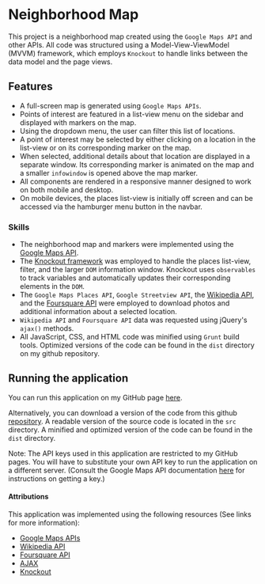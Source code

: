 # Neighborhood Map

This project is a neighborhood map created using the ```Google Maps API``` and other APIs. All code was structured using a Model-View-ViewModel (MVVM) framework, which employs ```Knockout``` to handle links between the data model and the page views.

## Features
* A full-screen map is generated using ```Google Maps APIs```.
* Points of interest are featured in a list-view menu on the sidebar and displayed with markers on the map.
* Using the dropdown menu, the user can filter this list of locations.
* A point of interest may be selected by either clicking on a location in the list-view or on its corresponding marker on the map.
* When selected, additional details about that location are displayed in a separate window. Its corresponding marker is animated on the map and a smaller ```infowindow``` is opened above the map marker.
* All components are rendered in a responsive manner designed to work on both mobile and desktop.
* On mobile devices, the places list-view is initially off screen and can be accessed via the hamburger menu button in the navbar.

### Skills
* The neighborhood map and markers were implemented using the [Google Maps API](https://developers.google.com/maps/documentation/javascript/).
* The [Knockout framework](http://knockoutjs.com) was employed to handle the places list-view, filter, and the larger ```DOM``` information window. Knockout uses ```observables``` to track variables and automatically updates their corresponding elements in the ```DOM```.
* The ```Google Maps Places API```, ```Google Streetview API```, the [Wikipedia API](https://www.mediawiki.org/wiki/API:Main_page), and the [Foursquare API](https://developer.foursquare.com/) were employed to download photos and additional information about a selected location.
* ```Wikipedia API``` and ```Foursquare API``` data was requested using jQuery's ```ajax()``` methods.
* All JavaScript, CSS, and HTML code was minified using ```Grunt``` build tools. Optimized versions of the code can be found in the ```dist``` directory on my github repository.

## Running the application

You can run this application on my GitHub page [here](https://chspanos.github.io/neighborhood-map).

Alternatively, you can download a version of the code from this github [repository](https://github.com/chspanos/neighborhood-map). A readable version of the source code is located in the ```src``` directory. A minified and optimized version of the code can be found in the ```dist``` directory.

Note: The API keys used in this application are restricted to my GitHub pages. You will have to substitute your own API key to run the application on a different server. (Consult the Google Maps API documentation [here](https://developers.google.com/maps/documentation/javascript/get-api-key) for instructions on getting a key.)

#### Attributions

This application was implemented using the following resources (See links for more information):
* [Google Maps APIs](https://developers.google.com/maps/documentation/javascript/)
* [Wikipedia API](https://www.mediawiki.org/wiki/API:Main_page)
* [Foursquare API](https://developer.foursquare.com/)
* [AJAX](http://api.jquery.com/jquery.ajax/)
* [Knockout](http://knockoutjs.com)
